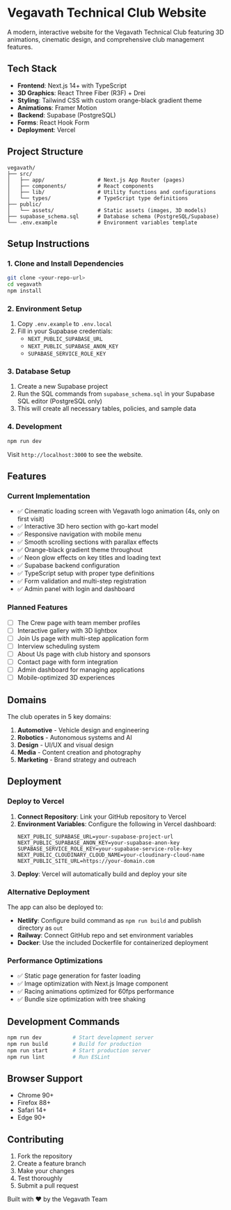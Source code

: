 # Vegavath Technical Club Website

A modern, interactive website for the Vegavath Technical Club featuring 3D animations, cinematic design, and comprehensive club management features.

## Tech Stack

- **Frontend**: Next.js 14+ with TypeScript
- **3D Graphics**: React Three Fiber (R3F) + Drei
- **Styling**: Tailwind CSS with custom orange-black gradient theme
- **Animations**: Framer Motion
- **Backend**: Supabase (PostgreSQL)
- **Forms**: React Hook Form
- **Deployment**: Vercel

## Project Structure

```
vegavath/
├── src/
│   ├── app/                 # Next.js App Router (pages)
│   ├── components/          # React components
│   ├── lib/                 # Utility functions and configurations
│   └── types/               # TypeScript type definitions
├── public/
│   └── assets/              # Static assets (images, 3D models)
├── supabase_schema.sql      # Database schema (PostgreSQL/Supabase)
└── .env.example             # Environment variables template
```

## Setup Instructions

### 1. Clone and Install Dependencies

```bash
git clone <your-repo-url>
cd vegavath
npm install
```

### 2. Environment Setup

1. Copy `.env.example` to `.env.local`
2. Fill in your Supabase credentials:
   - `NEXT_PUBLIC_SUPABASE_URL`
   - `NEXT_PUBLIC_SUPABASE_ANON_KEY`
   - `SUPABASE_SERVICE_ROLE_KEY`

### 3. Database Setup

1. Create a new Supabase project
2. Run the SQL commands from `supabase_schema.sql` in your Supabase SQL editor (PostgreSQL only)
3. This will create all necessary tables, policies, and sample data

### 4. Development

```bash
npm run dev
```

Visit `http://localhost:3000` to see the website.

## Features

### Current Implementation
- ✅ Cinematic loading screen with Vegavath logo animation (4s, only on first visit)
- ✅ Interactive 3D hero section with go-kart model
- ✅ Responsive navigation with mobile menu
- ✅ Smooth scrolling sections with parallax effects
- ✅ Orange-black gradient theme throughout
- ✅ Neon glow effects on key titles and loading text
- ✅ Supabase backend configuration
- ✅ TypeScript setup with proper type definitions
- ✅ Form validation and multi-step registration
- ✅ Admin panel with login and dashboard

### Planned Features
- [ ] The Crew page with team member profiles
- [ ] Interactive gallery with 3D lightbox
- [ ] Join Us page with multi-step application form
- [ ] Interview scheduling system
- [ ] About Us page with club history and sponsors
- [ ] Contact page with form integration
- [ ] Admin dashboard for managing applications
- [ ] Mobile-optimized 3D experiences

## Domains

The club operates in 5 key domains:

1. **Automotive** - Vehicle design and engineering
2. **Robotics** - Autonomous systems and AI
3. **Design** - UI/UX and visual design
4. **Media** - Content creation and photography
5. **Marketing** - Brand strategy and outreach

## Deployment

### Deploy to Vercel

1. **Connect Repository**: Link your GitHub repository to Vercel
2. **Environment Variables**: Configure the following in Vercel dashboard:
   ```
   NEXT_PUBLIC_SUPABASE_URL=your-supabase-project-url
   NEXT_PUBLIC_SUPABASE_ANON_KEY=your-supabase-anon-key
   SUPABASE_SERVICE_ROLE_KEY=your-supabase-service-role-key
   NEXT_PUBLIC_CLOUDINARY_CLOUD_NAME=your-cloudinary-cloud-name
   NEXT_PUBLIC_SITE_URL=https://your-domain.com
   ```
3. **Deploy**: Vercel will automatically build and deploy your site

### Alternative Deployment

The app can also be deployed to:
- **Netlify**: Configure build command as `npm run build` and publish directory as `out`
- **Railway**: Connect GitHub repo and set environment variables
- **Docker**: Use the included Dockerfile for containerized deployment

### Performance Optimizations

- ✅ Static page generation for faster loading
- ✅ Image optimization with Next.js Image component
- ✅ Racing animations optimized for 60fps performance
- ✅ Bundle size optimization with tree shaking

## Development Commands

```bash
npm run dev          # Start development server
npm run build        # Build for production
npm run start        # Start production server
npm run lint         # Run ESLint
```

## Browser Support

- Chrome 90+
- Firefox 88+
- Safari 14+
- Edge 90+

## Contributing

1. Fork the repository
2. Create a feature branch
3. Make your changes
4. Test thoroughly
5. Submit a pull request

Built with ❤️ by the Vegavath Team
